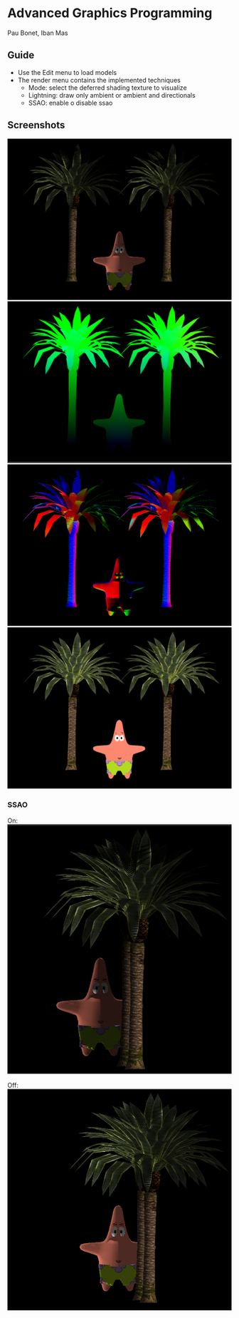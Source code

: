 # Advanced Graphics Programming

Pau Bonet, Iban Mas

## Guide

* Use the Edit menu to load models
* The render menu contains the implemented techniques
  * Mode: select the deferred shading texture to visualize
  * Lightning: draw only ambient or ambient and directionals
  * SSAO: enable o disable ssao

## Screenshots
![alt text](https://raw.githubusercontent.com/Trodek/Advanced-Graphics-Subject/master/ScreenShots/ss0.png)
![alt text](https://raw.githubusercontent.com/Trodek/Advanced-Graphics-Subject/master/ScreenShots/ss1.png)
![alt text](https://raw.githubusercontent.com/Trodek/Advanced-Graphics-Subject/master/ScreenShots/ss2.png)
![alt text](https://raw.githubusercontent.com/Trodek/Advanced-Graphics-Subject/master/ScreenShots/ss3.png)

### SSAO

On:
![alt text](https://raw.githubusercontent.com/Trodek/Advanced-Graphics-Subject/master/ScreenShots/ssaoON.png)

Off:
![alt text](https://raw.githubusercontent.com/Trodek/Advanced-Graphics-Subject/master/ScreenShots/ssaoOFF.png)